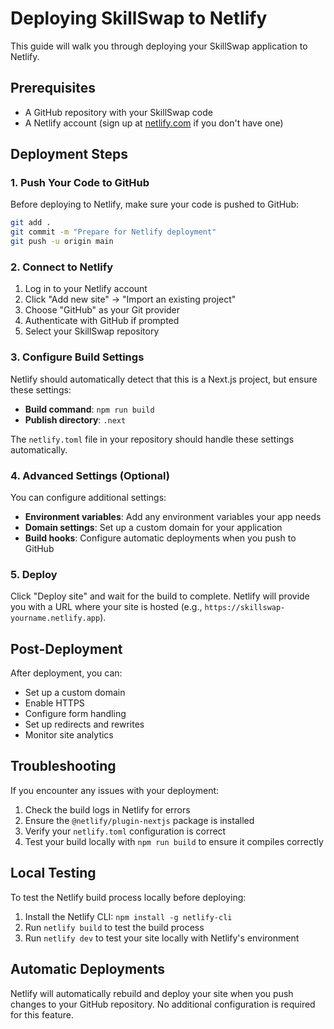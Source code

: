 # Deploying SkillSwap to Netlify

This guide will walk you through deploying your SkillSwap application to Netlify.

## Prerequisites

- A GitHub repository with your SkillSwap code
- A Netlify account (sign up at [netlify.com](https://www.netlify.com/) if you don't have one)

## Deployment Steps

### 1. Push Your Code to GitHub

Before deploying to Netlify, make sure your code is pushed to GitHub:

```bash
git add .
git commit -m "Prepare for Netlify deployment"
git push -u origin main
```

### 2. Connect to Netlify

1. Log in to your Netlify account
2. Click "Add new site" → "Import an existing project"
3. Choose "GitHub" as your Git provider
4. Authenticate with GitHub if prompted
5. Select your SkillSwap repository

### 3. Configure Build Settings

Netlify should automatically detect that this is a Next.js project, but ensure these settings:

- **Build command**: `npm run build`
- **Publish directory**: `.next`

The `netlify.toml` file in your repository should handle these settings automatically.

### 4. Advanced Settings (Optional)

You can configure additional settings:

- **Environment variables**: Add any environment variables your app needs
- **Domain settings**: Set up a custom domain for your application
- **Build hooks**: Configure automatic deployments when you push to GitHub

### 5. Deploy

Click "Deploy site" and wait for the build to complete. Netlify will provide you with a URL where your site is hosted (e.g., `https://skillswap-yourname.netlify.app`).

## Post-Deployment

After deployment, you can:

- Set up a custom domain
- Enable HTTPS
- Configure form handling
- Set up redirects and rewrites
- Monitor site analytics

## Troubleshooting

If you encounter any issues with your deployment:

1. Check the build logs in Netlify for errors
2. Ensure the `@netlify/plugin-nextjs` package is installed
3. Verify your `netlify.toml` configuration is correct
4. Test your build locally with `npm run build` to ensure it compiles correctly

## Local Testing

To test the Netlify build process locally before deploying:

1. Install the Netlify CLI: `npm install -g netlify-cli`
2. Run `netlify build` to test the build process
3. Run `netlify dev` to test your site locally with Netlify's environment

## Automatic Deployments

Netlify will automatically rebuild and deploy your site when you push changes to your GitHub repository. No additional configuration is required for this feature. 